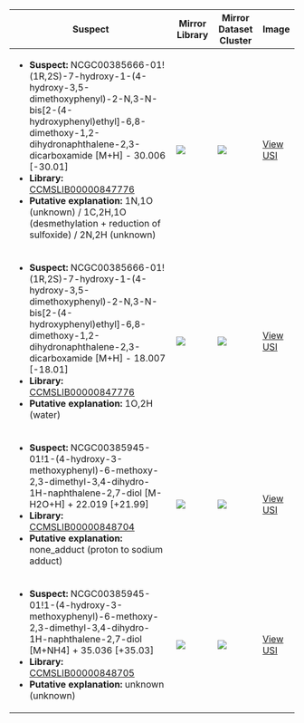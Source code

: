 Suspect | Mirror Library | Mirror Dataset Cluster | Image
--- | --- | --- | ---
<ul><li><b>Suspect:</b> NCGC00385666-01!(1R,2S)-7-hydroxy-1-(4-hydroxy-3,5-dimethoxyphenyl)-2-N,3-N-bis[2-(4-hydroxyphenyl)ethyl]-6,8-dimethoxy-1,2-dihydronaphthalene-2,3-dicarboxamide [M+H] -  30.006 [-30.01]</li><li><b>Library:</b> [CCMSLIB00000847776](https://gnps.ucsd.edu/ProteoSAFe/gnpslibraryspectrum.jsp?SpectrumID=CCMSLIB00000847776)</li><li><b>Putative explanation:</b> 1N,1O (unknown) / 1C,2H,1O (desmethylation + reduction of sulfoxide) / 2N,2H (unknown)</li></ul> | ![](https://metabolomics-usi.ucsd.edu/svg/mirror?usi1=mzspec:MSV000080492:E8_GE8_01_2633.mzML:scan:367&usi2=mzspec:GNPSLIBRARY:CCMSLIB00000847776&mz_min=50&mz_max=500) | ![](https://metabolomics-usi.ucsd.edu/svg/mirror?usi1=mzspec:MSV000080492:E8_GE8_01_2633.mzML:scan:367&usi2=mzspec:MSV000084314:MSV000080492.mgf:scan:107255&mz_min=50&mz_max=500) | [View USI](https://metabolomics-usi.ucsd.edu/svg/?usi=mzspec:MSV000080492:E8_GE8_01_2633.mzML:scan:367&mz_min=50&mz_max=500)
<ul><li><b>Suspect:</b> NCGC00385666-01!(1R,2S)-7-hydroxy-1-(4-hydroxy-3,5-dimethoxyphenyl)-2-N,3-N-bis[2-(4-hydroxyphenyl)ethyl]-6,8-dimethoxy-1,2-dihydronaphthalene-2,3-dicarboxamide [M+H] -  18.007 [-18.01]</li><li><b>Library:</b> [CCMSLIB00000847776](https://gnps.ucsd.edu/ProteoSAFe/gnpslibraryspectrum.jsp?SpectrumID=CCMSLIB00000847776)</li><li><b>Putative explanation:</b> 1O,2H (water)</li></ul> | ![](https://metabolomics-usi.ucsd.edu/svg/mirror?usi1=mzspec:MSV000080492:E8_GE8_01_2633.mzML:scan:351&usi2=mzspec:GNPSLIBRARY:CCMSLIB00000847776&mz_min=50&mz_max=500) | ![](https://metabolomics-usi.ucsd.edu/svg/mirror?usi1=mzspec:MSV000080492:E8_GE8_01_2633.mzML:scan:351&usi2=mzspec:MSV000084314:MSV000080492.mgf:scan:107255&mz_min=50&mz_max=500) | [View USI](https://metabolomics-usi.ucsd.edu/svg/?usi=mzspec:MSV000080492:E8_GE8_01_2633.mzML:scan:351&mz_min=50&mz_max=500)
<ul><li><b>Suspect:</b> NCGC00385945-01!1-(4-hydroxy-3-methoxyphenyl)-6-methoxy-2,3-dimethyl-3,4-dihydro-1H-naphthalene-2,7-diol [M-H2O+H] +  22.019 [+21.99]</li><li><b>Library:</b> [CCMSLIB00000848704](https://gnps.ucsd.edu/ProteoSAFe/gnpslibraryspectrum.jsp?SpectrumID=CCMSLIB00000848704)</li><li><b>Putative explanation:</b> none_adduct (proton to sodium adduct)</li></ul> | ![](https://metabolomics-usi.ucsd.edu/svg/mirror?usi1=mzspec:MSV000081666:G72839_1x_RH2_01_18594.mzML:scan:1148&usi2=mzspec:GNPSLIBRARY:CCMSLIB00000848704&mz_min=50&mz_max=500) | ![](https://metabolomics-usi.ucsd.edu/svg/mirror?usi1=mzspec:MSV000081666:G72839_1x_RH2_01_18594.mzML:scan:1148&usi2=mzspec:MSV000084314:MSV000081666.mgf:scan:2378&mz_min=50&mz_max=500) | [View USI](https://metabolomics-usi.ucsd.edu/svg/?usi=mzspec:MSV000081666:G72839_1x_RH2_01_18594.mzML:scan:1148&mz_min=50&mz_max=500)
<ul><li><b>Suspect:</b> NCGC00385945-01!1-(4-hydroxy-3-methoxyphenyl)-6-methoxy-2,3-dimethyl-3,4-dihydro-1H-naphthalene-2,7-diol [M+NH4] +  35.036 [+35.03]</li><li><b>Library:</b> [CCMSLIB00000848705](https://gnps.ucsd.edu/ProteoSAFe/gnpslibraryspectrum.jsp?SpectrumID=CCMSLIB00000848705)</li><li><b>Putative explanation:</b> unknown (unknown)</li></ul> | ![](https://metabolomics-usi.ucsd.edu/svg/mirror?usi1=mzspec:MSV000080492:A6_RA6_01_2737.mzML:scan:367&usi2=mzspec:GNPSLIBRARY:CCMSLIB00000848705&mz_min=50&mz_max=500) | ![](https://metabolomics-usi.ucsd.edu/svg/mirror?usi1=mzspec:MSV000080492:A6_RA6_01_2737.mzML:scan:367&usi2=mzspec:MSV000084314:MSV000080492.mgf:scan:87474&mz_min=50&mz_max=500) | [View USI](https://metabolomics-usi.ucsd.edu/svg/?usi=mzspec:MSV000080492:A6_RA6_01_2737.mzML:scan:367&mz_min=50&mz_max=500)